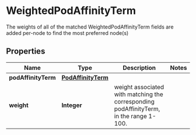 

# WeightedPodAffinityTerm

The weights of all of the matched WeightedPodAffinityTerm fields are added per-node to find the most preferred node(s)
## Properties

Name | Type | Description | Notes
------------ | ------------- | ------------- | -------------
**podAffinityTerm** | [**PodAffinityTerm**](PodAffinityTerm.md) |  | 
**weight** | **Integer** | weight associated with matching the corresponding podAffinityTerm, in the range 1-100. | 



